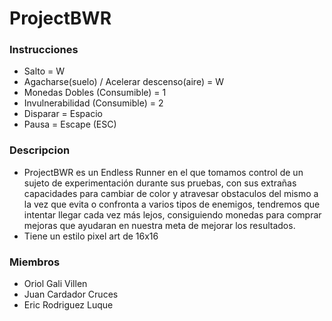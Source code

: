 # ProjectBWR

### Instrucciones
- Salto = W
- Agacharse(suelo) / Acelerar descenso(aire) = W
- Monedas Dobles (Consumible) = 1
- Invulnerabilidad (Consumible) = 2
- Disparar = Espacio
- Pausa = Escape (ESC)

### Descripcion
- ProjectBWR es un Endless Runner en el que tomamos control de un sujeto de experimentación durante sus pruebas, con sus extrañas capacidades para cambiar de color y atravesar obstaculos del mismo a la vez que evita o confronta a varios tipos de enemigos, tendremos que intentar llegar cada vez más lejos, consiguiendo monedas para comprar mejoras que ayudaran en nuestra meta de mejorar los resultados.
- Tiene un estilo pixel art de 16x16

### Miembros

- Oriol Gali Villen
- Juan Cardador Cruces
- Eric Rodriguez Luque